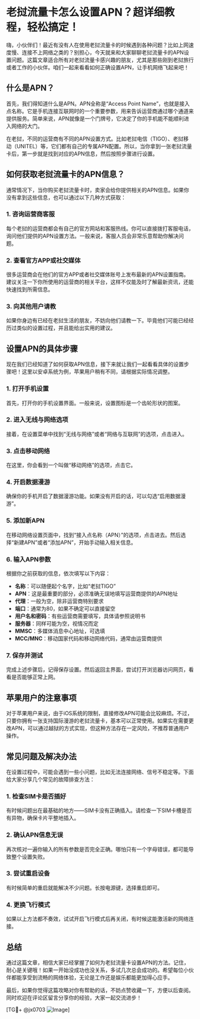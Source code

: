 # 老挝流量卡怎么设置APN？超详细教程，轻松搞定！

嗨，小伙伴们！最近有没有人在使用老挝流量卡的时候遇到各种问题？比如上网速度慢、连接不上网络之类的？别担心，今天就来和大家聊聊老挝流量卡的APN设置问题。这篇文章适合所有对老挝流量卡感兴趣的朋友，尤其是那些刚到老挝旅行或者工作的小伙伴。咱们一起来看看如何正确设置APN，让手机网络飞起来吧！

## 什么是APN？

首先，我们得知道什么是APN。APN全称是“Access Point Name”，也就是接入点名称。它是手机连接互联网时的一个重要参数，用来告诉运营商通过哪个通道来提供服务。简单来说，APN就像是一个门牌号，它决定了你的手机能不能顺利进入网络的大门。

在老挝，不同的运营商有不同的APN设置方式。比如老挝电信（TIGO）、老挝移动（UNITEL）等，它们都有自己的专属APN配置。所以，当你拿到一张老挝流量卡后，第一步就是找到对应的APN信息，然后按照步骤进行设置。

## 如何获取老挝流量卡的APN信息？

通常情况下，当你购买老挝流量卡时，卖家会给你提供相关的APN信息。如果你没有拿到这些信息，也可以通过以下几种方式获取：

### 1. 咨询运营商客服

每个老挝的运营商都会有自己的官方网站和客服热线。你可以直接拨打客服电话，询问他们提供的APN设置方法。一般来说，客服人员会非常乐意帮助你解决问题。

### 2. 查看官方APP或社交媒体

很多运营商会在他们的官方APP或者社交媒体账号上发布最新的APN设置指南。建议关注一下你所使用的运营商的相关平台，这样不仅能及时了解最新资讯，还能快速找到所需信息。

### 3. 向其他用户请教

如果你身边有已经在老挝生活的朋友，不妨向他们请教一下。毕竟他们可能已经经历过类似的设置过程，并且能给出实用的建议。

## 设置APN的具体步骤

现在我们已经知道了如何获取APN信息，接下来就让我们一起看看具体的设置步骤吧！这里以安卓系统为例，苹果用户稍有不同，请根据实际情况调整。

### 1. 打开手机设置

首先，打开你的手机设置界面。一般来说，设置图标是一个齿轮形状的图案。

### 2. 进入无线与网络选项

接着，在设置菜单中找到“无线与网络”或者“网络与互联网”的选项，点击进入。

### 3. 点击移动网络

在这里，你会看到一个叫做“移动网络”的选项，点击它。

### 4. 开启数据漫游

确保你的手机开启了数据漫游功能。如果没有开启的话，可以勾选“启用数据漫游”。

### 5. 添加新APN

在移动网络设置页面中，找到“接入点名称（APN）”的选项，点击进去。然后选择“新建APN”或者“添加APN”，开始手动输入相关信息。

### 6. 输入APN参数

根据你之前获取的信息，依次填写以下内容：
- **名称**：可以随便起个名字，比如“老挝TIGO”
- **APN**：这是最重要的部分，必须准确无误地填写运营商提供的APN地址
- **代理**：一般为空，除非运营商特别要求
- **端口**：通常为80，如果不确定可以直接留空
- **用户名和密码**：有些运营商需要填写，具体请参照说明书
- **服务器**：同样可能为空，视情况而定
- **MMSC**：多媒体消息中心地址，可选填
- **MCC/MNC**：移动国家代码和移动网络代码，通常由运营商提供

### 7. 保存并测试

完成上述步骤后，记得保存设置。然后返回主界面，尝试打开浏览器访问网页，看看是否能够正常上网。

## 苹果用户的注意事项

对于苹果用户来说，由于iOS系统的限制，直接修改APN可能会比较麻烦。不过，只要你拥有一张支持国际漫游的老挝流量卡，基本可以正常使用。如果实在需要更改APN，可以通过越狱的方式实现，但这种方法存在一定风险，不推荐普通用户操作。

## 常见问题及解决办法

在设置过程中，可能会遇到一些小问题，比如无法连接网络、信号不稳定等。下面给大家分享几个常见的故障排查方法：

### 1. 检查SIM卡是否插好

有时候问题出在最基础的地方——SIM卡没有正确插入。请检查一下SIM卡槽是否有异物，确保卡片平整地插入。

### 2. 确认APN信息无误

再次核对一遍你输入的所有参数是否完全正确。哪怕只有一个字母错误，都可能导致整个设置失败。

### 3. 尝试重启设备

有时候简单的重启就能解决不少问题。长按电源键，选择重启即可。

### 4. 更换飞行模式

如果以上方法都不奏效，试试开启飞行模式后再关闭，有时候这能激活新的网络连接。

## 总结

通过这篇文章，相信大家已经掌握了如何为老挝流量卡设置APN的方法。记住，耐心是关键哦！如果一开始没成功也没关系，多试几次总会成功的。希望每位小伙伴都能享受到流畅的网络体验，无论是工作还是娱乐都能更加得心应手。

最后，如果你觉得这篇攻略对你有帮助的话，不妨点赞收藏一下，方便以后查阅。同时欢迎在评论区留言分享你的经验，大家一起交流进步！

[TG💪+ @jx0703 ![Image](https://github.com/user-attachments/assets/dbca1d08-cadb-493c-b0ec-ad6f7a83f270)]